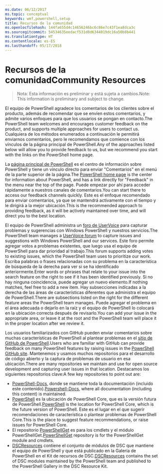 ```yaml
---
ms.date: 06/12/2017
ms.topic: conceptual
keywords: wmf,powershell,setup
title: Recursos de la comunidad
ms.openlocfilehash: 144fa655d4c14656246bc6c86e7c43f1ea8dca3c
ms.sourcegitcommit: 54534635eedacf531d8d6344019dc16a50b8b441
ms.translationtype: HT
ms.contentlocale: es-ES
ms.lasthandoff: 05/17/2018
---
```

# <a name="community-resources"></a><span data-ttu-id="dc499-103">Recursos de la comunidad</span><span class="sxs-lookup"><span data-stu-id="dc499-103">Community Resources</span></span> #
> <span data-ttu-id="dc499-104">Nota: Esta información es preliminar y está sujeta a cambios.</span><span class="sxs-lookup"><span data-stu-id="dc499-104">Note: This information is preliminary and subject to change.</span></span>

<span data-ttu-id="dc499-105">El equipo de PowerShell agradece los comentarios de los clientes sobre el producto, además de recomendar que se envíen estos comentarios, y admite varios enfoques para que los usuarios se pongan en contacto.</span><span class="sxs-lookup"><span data-stu-id="dc499-105">The PowerShell team welcomes and encourages customer feedback on the product, and supports multiple approaches for users to contact us.</span></span>
<span data-ttu-id="dc499-106">Cualquiera de los métodos enumerados a continuación le permitirá enviarnos comentarios, pero le recomendamos que comience con los vínculos de la página principal de PowerShell.</span><span class="sxs-lookup"><span data-stu-id="dc499-106">Any of the approaches listed below will allow you to provide feedback to us, but we recommend you start with the links on the PowerShell home page.</span></span>

<span data-ttu-id="dc499-107">La [página principal de PowerShell](https://microsoft.com/powershell) es el centro de información sobre PowerShell y tiene un vínculo directo para enviar "Comentarios" en el menú de la parte superior de la página.</span><span class="sxs-lookup"><span data-stu-id="dc499-107">The [PowerShell home page](https://microsoft.com/powershell) is the center for information about PowerShell, and has a link directly for "Feedback" in the menu near the top of the page.</span></span>
<span data-ttu-id="dc499-108">Puede empezar por ahí para acceder rápidamente a nuestros canales de comentarios.</span><span class="sxs-lookup"><span data-stu-id="dc499-108">You can start there to access our feedback channels quickly.</span></span>
<span data-ttu-id="dc499-109">Este es el enfoque recomendado para enviar comentarios, ya que se mantendrá activamente con el tiempo y le dirigirá a la mejor ubicación.</span><span class="sxs-lookup"><span data-stu-id="dc499-109">This is the recommended approach to providing feedback, as it will be actively maintained over time, and will direct you to the best location.</span></span>

<span data-ttu-id="dc499-110">El equipo de PowerShell administra un [foro de UserVoice](https://windowsserver.uservoice.com/forums/301869-powershell/) para capturar problemas y sugerencias con Windows PowerShell y nuestros servicios.</span><span class="sxs-lookup"><span data-stu-id="dc499-110">The PowerShell team manages a [UserVoice forum](https://windowsserver.uservoice.com/forums/301869-powershell/) to capture issues and suggestions with Windows PowerShell and our services.</span></span>
<span data-ttu-id="dc499-111">Este foro permite agregar votos a problemas existentes, que luego usa el equipo de PowerShell para dar prioridad al trabajo.</span><span class="sxs-lookup"><span data-stu-id="dc499-111">This forum supports adding votes to existing issues, which the PowerShell team uses to prioritize our work.</span></span>
<span data-ttu-id="dc499-112">Escriba palabras o frases relacionadas con su problema en la característica de búsqueda de la derecha para ver si se ha identificado anteriormente.</span><span class="sxs-lookup"><span data-stu-id="dc499-112">Enter words or phrases that relate to your issue into the search feature on the right to see if it has been identified previously.</span></span>
<span data-ttu-id="dc499-113">Si no hay ninguna coincidencia, puede agregar un nuevo elemento.</span><span class="sxs-lookup"><span data-stu-id="dc499-113">If nothing matches, feel free to add a new item.</span></span>
<span data-ttu-id="dc499-114">Hay subsecciones indicadas a la derecha de las áreas de características diferentes que administra el equipo de PowerShell.</span><span class="sxs-lookup"><span data-stu-id="dc499-114">There are subsections listed on the right for the different feature areas the PowerShell team manages.</span></span>
<span data-ttu-id="dc499-115">Puede agregar el problema en el área adecuada o dejarlo en la raíz y el equipo de PowerShell lo colocará en la ubicación correcta después de revisarlo.</span><span class="sxs-lookup"><span data-stu-id="dc499-115">You can add your issue in the appropriate area, or leave it at the root and the PowerShell team will place it in the proper location after we review it.</span></span>

<span data-ttu-id="dc499-116">Los usuarios familiarizados con GitHub pueden enviar comentarios sobre muchas características de PowerShell al plantear problemas en el [sitio de GitHub de PowerShell](https://github.com/powershell).</span><span class="sxs-lookup"><span data-stu-id="dc499-116">Users who are familiar with GitHub can provide feedback on many PowerShell features by raising issues in the [PowerShell GitHub site](https://github.com/powershell).</span></span>
<span data-ttu-id="dc499-117">Mantenemos y usamos muchos repositorios para el desarrollo de código abierto y la captura de problemas de usuario en esa ubicación.</span><span class="sxs-lookup"><span data-stu-id="dc499-117">There are many repositories we maintain and use for open source development and capturing user issues in that location.</span></span>
<span data-ttu-id="dc499-118">Destacamos los siguientes repositorios clave:</span><span class="sxs-lookup"><span data-stu-id="dc499-118">A few key repositories to point out are:</span></span>

* <span data-ttu-id="dc499-119">[PowerShell-Docs](https://github.com/PowerShell/powershell-docs), donde se mantiene toda la documentación (incluido este contenido).</span><span class="sxs-lookup"><span data-stu-id="dc499-119">[Powershell-Docs](https://github.com/PowerShell/powershell-docs), where all documentation (including this content) is maintained.</span></span>
* <span data-ttu-id="dc499-120">[PowerShell](https://github.com/PowerShell/powershell) es la ubicación de PowerShell Core, que es la versión futura de PowerShell.</span><span class="sxs-lookup"><span data-stu-id="dc499-120">[PowerShell](https://github.com/PowerShell/powershell) is the location for PowerShell Core, which is the future version of PowerShell.</span></span>
<span data-ttu-id="dc499-121">Este es el lugar en el que sugerir recomendaciones de característica o plantear problemas de PowerShell Core.</span><span class="sxs-lookup"><span data-stu-id="dc499-121">This is the place to suggest feature recommendations, or raise issues for PowerShell Core.</span></span>
* <span data-ttu-id="dc499-122">El repositorio [PowerShellGet](https://github.com/PowerShell/powershellget) es para los cmdlets y el módulo PowerShellGet.</span><span class="sxs-lookup"><span data-stu-id="dc499-122">[PowerShellGet](https://github.com/PowerShell/powershellget) repository is for the PowerShellGet module and cmdlets.</span></span>
* <span data-ttu-id="dc499-123">[DSCResources](https://github.com/PowerShell/DscResources) contiene el conjunto de módulos de DSC que mantiene el equipo de PowerShell y que está publicado en la Galería de PowerShell en el Kit de recursos de DSC.</span><span class="sxs-lookup"><span data-stu-id="dc499-123">[DSCResources](https://github.com/PowerShell/DscResources) contains the set of DSC modules maintained by the PowerShell team and published to the PowerShell Gallery in the DSC Resource Kit.</span></span>
